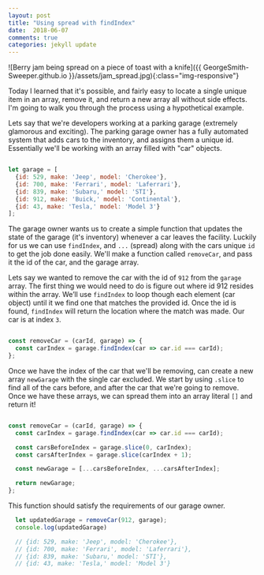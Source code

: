 ```yaml
---
layout: post
title: "Using spread with findIndex"
date:  2018-06-07
comments: true
categories: jekyll update
---
```


![Berry jam being spread on a piece of toast with a knife]({{ GeorgeSmith-Sweeper.github.io }}/assets/jam_spread.jpg){:class="img-responsive"}

Today I learned that it's possible, and fairly easy to locate a single unique item in an array, remove it, and return a new array all without side effects. I'm going to walk you through the process using a hypothetical example.

Lets say that we're developers working at a parking garage (extremely glamorous and exciting). The parking garage owner has a fully automated system that adds cars to the inventory, and assigns them a unique id. Essentially we'll be working with an array filled with "car" objects.

```javascript

let garage = [
  {id: 529, make: 'Jeep', model: 'Cherokee'},
  {id: 700, make: 'Ferrari', model: 'Laferrari'},
  {id: 839, make: 'Subaru,' model: 'STI'},
  {id: 912, make: 'Buick,' model: 'Continental'},
  {id: 43, make: 'Tesla,' model: 'Model 3'}
];

```

The garage owner wants us to create a simple function that updates the state of the garage (it's inventory) whenever a car leaves the facility. Luckily for us we can use `findIndex`, and `...` (spread) along with the cars unique `id` to get the job done easily. We'll make a function called `removeCar`, and pass it the id of the car, and the garage array.

Lets say we wanted to remove the car with the id of `912` from the `garage` array. The first thing we would need to do is figure out where id 912 resides within the array. We’ll use `findIndex` to loop though each element (car object) until it we find one that matches the provided id. Once the id is found, `findIndex` will return the location where the match was made. Our car is at index `3`.

```javascript

const removeCar = (carId, garage) => {
  const carIndex = garage.findIndex(car => car.id === carId);
};

```

Once we have the index of the car that we'll be removing, can create a new array `newGarage` with the single car excluded. We start by using `.slice` to find all of the cars before, and after the car that we're going to remove. Once we have these arrays, we can spread them into an array literal `[]` and return it!

```javascript

const removeCar = (carId, garage) => {
  const carIndex = garage.findIndex(car => car.id === carId);

  const carsBeforeIndex = garage.slice(0, carIndex);
  const carsAfterIndex = garage.slice(carIndex + 1);

  const newGarage = [...carsBeforeIndex, ...carsAfterIndex];

  return newGarage;
};
```

This function should satisfy the requirements of our garage owner.

```javascript
  let updatedGarage = removeCar(912, garage);
  console.log(updatedGarage)

  // {id: 529, make: 'Jeep', model: 'Cherokee'},
  // {id: 700, make: 'Ferrari', model: 'Laferrari'},
  // {id: 839, make: 'Subaru,' model: 'STI'},
  // {id: 43, make: 'Tesla,' model: 'Model 3'}
```
